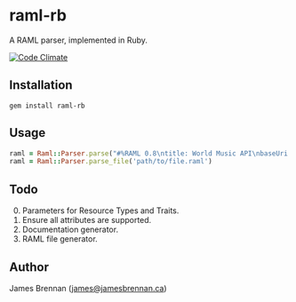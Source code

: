 # raml-rb

A RAML parser, implemented in Ruby.

[![Code Climate](https://codeclimate.com/github/jpb/raml-rb/badges/gpa.svg)](https://codeclimate.com/github/jpb/raml-rb)

## Installation

```
gem install raml-rb
```

## Usage

```Ruby
raml = Raml::Parser.parse("#%RAML 0.8\ntitle: World Music API\nbaseUri: http://example.api.com/{version}")
raml = Raml::Parser.parse_file('path/to/file.raml')
```

## Todo

0. Parameters for Resource Types and Traits.
0. Ensure all attributes are supported.
0. Documentation generator.
0. RAML file generator.

## Author

James Brennan (james@jamesbrennan.ca)
